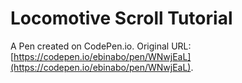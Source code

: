 # Locomotive Scroll Tutorial

A Pen created on CodePen.io. Original URL: [https://codepen.io/ebinabo/pen/WNwjEaL](https://codepen.io/ebinabo/pen/WNwjEaL).


